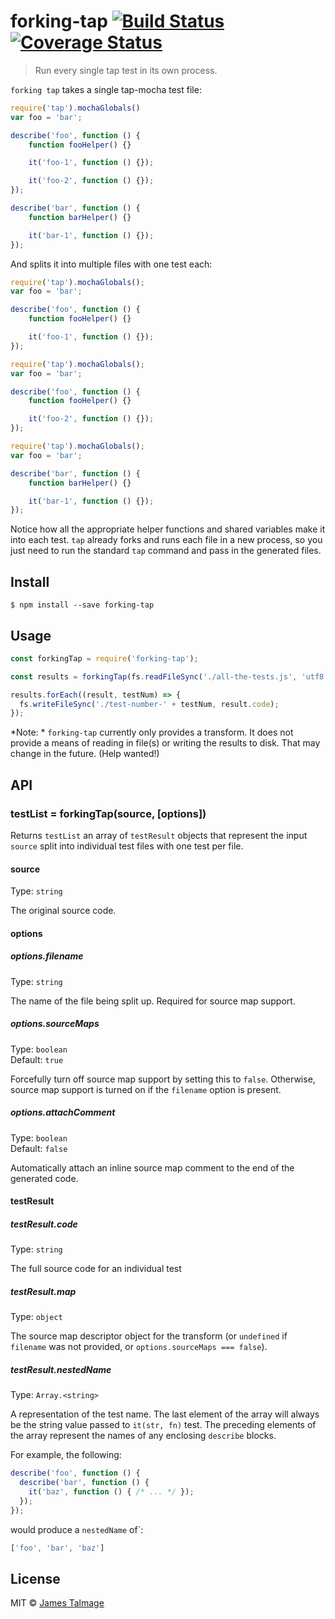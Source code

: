 # forking-tap [![Build Status](https://travis-ci.org/jamestalmage/forking-tap.svg?branch=master)](https://travis-ci.org/jamestalmage/forking-tap) [![Coverage Status](https://coveralls.io/repos/jamestalmage/forking-tap/badge.svg?branch=master&service=github)](https://coveralls.io/github/jamestalmage/forking-tap?branch=master)

> Run every single tap test in its own process. 

`forking tap` takes a single tap-mocha test file:

```js
require('tap').mochaGlobals()
var foo = 'bar';

describe('foo', function () {
	function fooHelper() {}

	it('foo-1', function () {});

	it('foo-2', function () {});
});

describe('bar', function () {
	function barHelper() {}

	it('bar-1', function () {});
});
```

And splits it into multiple files with one test each:

```js
require('tap').mochaGlobals();
var foo = 'bar';

describe('foo', function () {
	function fooHelper() {}

	it('foo-1', function () {});
});
```

```js
require('tap').mochaGlobals();
var foo = 'bar';

describe('foo', function () {
	function fooHelper() {}

	it('foo-2', function () {});
});
```

```js
require('tap').mochaGlobals();
var foo = 'bar';

describe('bar', function () {
	function barHelper() {}

	it('bar-1', function () {});
});
```

Notice how all the appropriate helper functions and shared variables make it into each test. `tap` already forks and runs each file in a new process, so you just need to run the standard `tap` command and pass in the generated files.

## Install

```
$ npm install --save forking-tap
```


## Usage

```js
const forkingTap = require('forking-tap');

const results = forkingTap(fs.readFileSync('./all-the-tests.js', 'utf8'));

results.forEach((result, testNum) => {
  fs.writeFileSync('./test-number-' + testNum, result.code);
});
```

*Note: * `forking-tap` currently only provides a transform. It does not provide a means of reading in file(s) or writing the results to disk. That may change in the future. (Help wanted!) 


## API

### testList = forkingTap(source, [options])

Returns `testList` an array of `testResult` objects that represent the input `source` split into individual test files with one test per file.

#### source

Type: `string`

The original source code.

#### options

##### options.filename

Type: `string`  

The name of the file being split up. Required for source map support.

##### options.sourceMaps

Type: `boolean`  
Default: `true`

Forcefully turn off source map support by setting this to `false`. Otherwise, source map support is turned on if the `filename` option is present.

##### options.attachComment

Type: `boolean`  
Default: `false`

Automatically attach an inline source map comment to the end of the generated code.

#### testResult

##### testResult.code

Type: `string`

The full source code for an individual test

##### testResult.map

Type: `object`

The source map descriptor object for the transform (or `undefined` if `filename` was not provided, or `options.sourceMaps === false`).

##### testResult.nestedName

Type: `Array.<string>`

A representation of the test name. The last element of the array will always be the string value passed to `it(str, fn)` test. The preceding elements of the array represent the names of any enclosing `describe` blocks.

For example, the following:

```js
describe('foo', function () {
  describe('bar', function () {
    it('baz', function () { /* ... */ });
  });
});
```

would produce a `nestedName` of`:

```js
['foo', 'bar', 'baz']
```

## License

MIT © [James Talmage](http://github.com/jamestalmage)
